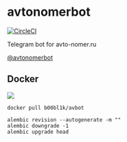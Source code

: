 # avtonomerbot

[![CircleCI](https://circleci.com/gh/b00bl1k/avtonomerbot.svg?style=shield)](https://circleci.com/gh/b00bl1k/avtonomerbot)

Telegram bot for avto-nomer.ru

[@avtonomerbot](https://t.me/avtonomerbot)

## Docker

[![](https://images.microbadger.com/badges/image/b00bl1k/avbot.svg)](https://microbadger.com/images/b00bl1k/avbot "Get your own image badge on microbadger.com")

`docker pull b00bl1k/avbot`

```
alembic revision --autogenerate -m ""
alembic downgrade -1
alembic upgrade head
```
